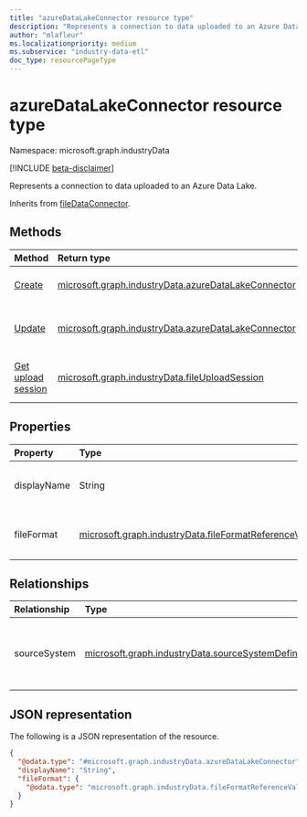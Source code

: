 ```yaml
---
title: "azureDataLakeConnector resource type"
description: "Represents a connection to data uploaded to an Azure Data Lake."
author: "mlafleur"
ms.localizationpriority: medium
ms.subservice: "industry-data-etl"
doc_type: resourcePageType
---
```


# azureDataLakeConnector resource type

Namespace: microsoft.graph.industryData

[!INCLUDE [beta-disclaimer](../../includes/beta-disclaimer.md)]

Represents a connection to data uploaded to an Azure Data Lake.

Inherits from [fileDataConnector](industrydata-filedataconnector.md).

## Methods

| Method                                                                                | Return type                                                                                              | Description                                                                                                          |
| :------------------------------------------------------------------------------------ | :------------------------------------------------------------------------------------------------------- | :------------------------------------------------------------------------------------------------------------------- |
| [Create](../api/industrydata-azuredatalakeconnector-post.md)   | [microsoft.graph.industryData.azureDataLakeConnector](industrydata-azuredatalakeconnector.md)            | Create a new [azureDataLakeConnector](industrydata-azuredatalakeconnector.md) object.                                |
| [Update](../api/industrydata-azuredatalakeconnector-update.md) | [microsoft.graph.industryData.azureDataLakeConnector](industrydata-azuredatalakeconnector.md)            | Update the properties of an [azureDataLakeConnector](industrydata-azuredatalakeconnector.md) object.                 |
| [Get upload session](../api/industrydata-azuredatalakeconnector-getuploadsession.md)    | [microsoft.graph.industryData.fileUploadSession](industrydata-fileuploadsession.md)                      | Retrieve an upload session used to supply file-based data to an inbound flow.                                       |

## Properties

| Property    | Type   | Description                                                                                                |
| :---------- | :----- | :--------------------------------------------------------------------------------------------------------- |
| displayName | String | The name of the data connector. Inherited from [industryDataConnector](industrydata-industrydataconnector.md). |
| fileFormat  |[microsoft.graph.industryData.fileFormatReferenceValue](../resources/industrydata-fileformatreferencevalue.md)|The file format that external systems can upload using this connector.|

## Relationships

| Relationship | Type                                                             | Description                                                                                                                                  |
| :----------- | :--------------------------------------------------------------- | :------------------------------------------------------------------------------------------------------------------------------------------- |
| sourceSystem | [microsoft.graph.industryData.sourceSystemDefinition](industrydata-sourcesystemdefinition.md) | The **sourceSystemDefinition** object that this connector is connected to. Inherited from [industryDataConnector](industrydata-industrydataconnector.md) |

## JSON representation

The following is a JSON representation of the resource.

<!-- {
  "blockType": "resource",
  "keyProperty": "id",
  "@odata.type": "microsoft.graph.industryData.azureDataLakeConnector",
  "baseType": "microsoft.graph.industryData.fileDataConnector",
  "openType": false
}
-->

```json
{
  "@odata.type": "#microsoft.graph.industryData.azureDataLakeConnector",
  "displayName": "String",
  "fileFormat": {
    "@odata.type": "microsoft.graph.industryData.fileFormatReferenceValue"
  }
}
```
